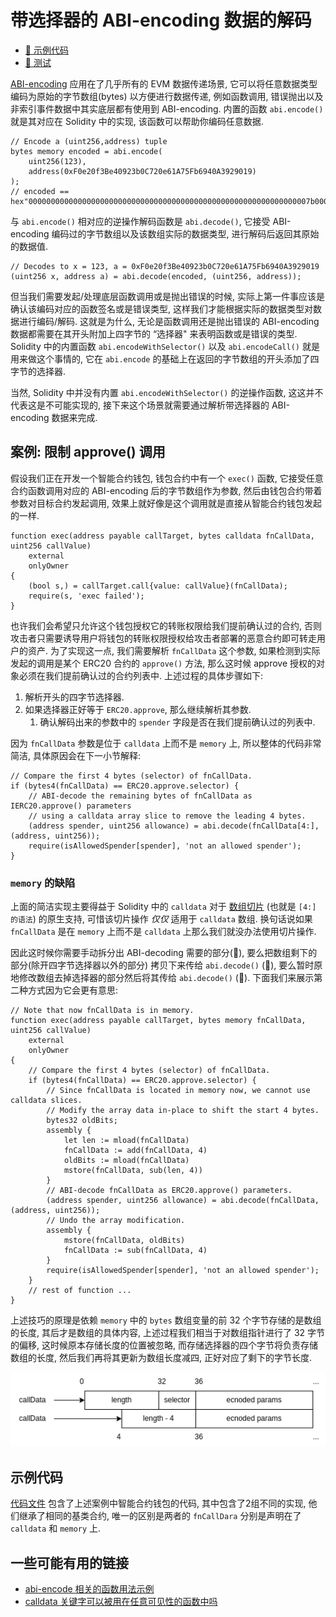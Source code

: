 # 带选择器的 ABI-encoding 数据的解码
- [📜 示例代码](./ApproveRestrictedWallet.sol)
- [🐞 测试](../../test/ApproveRestrictedWallet.t.sol)

[ABI-encoding](https://docs.soliditylang.org/en/v0.8.19/abi-spec.html#argument-encoding) 应用在了几乎所有的 EVM 数据传递场景, 它可以将任意数据类型编码为原始的字节数组(bytes) 以方便进行数据传递, 例如函数调用, 错误抛出以及非索引事件数据中其实底层都有使用到 ABI-encoding. 内置的函数 `abi.encode()` 就是其对应在 Solidity 中的实现, 该函数可以帮助你编码任意数据.
```solidity
// Encode a (uint256,address) tuple
bytes memory encoded = abi.encode(
    uint256(123),
    address(0xF0e20f3Be40923b0C720e61A75Fb6940A3929019)
);
// encoded == hex"000000000000000000000000000000000000000000000000000000000000007b000000000000000000000000f0e20f3be40923b0c720e61a75fb6940a3929019"
```

与 `abi.encode()` 相对应的逆操作解码函数是 `abi.decode()`, 它接受 ABI-encoding 编码过的字节数组以及该数组实际的数据类型, 进行解码后返回其原始的数据值.

```solidity
// Decodes to x = 123, a = 0xF0e20f3Be40923b0C720e61A75Fb6940A3929019
(uint256 x, address a) = abi.decode(encoded, (uint256, address));
```

但当我们需要发起/处理底层函数调用或是抛出错误的时候, 实际上第一件事应该是确认该编码对应的函数签名或是错误类型, 这样我们才能根据实际的数据类型对数据进行编码/解码. 这就是为什么, 无论是函数调用还是抛出错误的 ABI-encoding 数据都需要在其开头附加上四字节的 “选择器" 来表明函数或是错误的类型. Solidity 中的内置函数 `abi.encodeWithSelector()` 以及 `abi.encodeCall()` 就是用来做这个事情的, 它在 `abi.encode` 的基础上在返回的字节数组的开头添加了四字节的选择器.

当然, Solidity 中并没有内置 `abi.encodeWithSelector()` 的逆操作函数, 这这并不代表这是不可能实现的, 接下来这个场景就需要通过解析带选择器的 ABI-encoding 数据来完成.

## 案例: 限制 approve() 调用

假设我们正在开发一个智能合约钱包, 钱包合约中有一个 `exec()` 函数, 它接受任意合约函数调用对应的 ABI-encoding 后的字节数组作为参数, 然后由钱包合约带着参数对目标合约发起调用, 效果上就好像是这个调用就是直接从智能合约钱包发起的一样.

```solidity
function exec(address payable callTarget, bytes calldata fnCallData, uint256 callValue)
    external
    onlyOwner
{
    (bool s,) = callTarget.call{value: callValue}(fnCallData);
    require(s, 'exec failed');
}
```

也许我们会希望只允许这个钱包授权它的转账权限给我们提前确认过的合约, 否则攻击者只需要诱导用户将钱包的转账权限授权给攻击者部署的恶意合约即可转走用户的资产. 为了实现这一点, 我们需要解析 `fnCallData` 这个参数, 如果检测到实际发起的调用是某个 ERC20 合约的 `approve()` 方法, 那么这时候 approve 授权的对象必须在我们提前确认过的合约列表中. 上述过程的具体步骤如下:

1. 解析开头的四字节选择器.
2. 如果选择器正好等于 `ERC20.approve`, 那么继续解析其参数.
    1. 确认解码出来的参数中的 `spender` 字段是否在我们提前确认过的列表中.


因为 `fnCallData` 参数是位于 `calldata` 上而不是 `memory` 上, 所以整体的代码非常简洁, 具体原因会在下一小节解释:
 
```solidity
// Compare the first 4 bytes (selector) of fnCallData.
if (bytes4(fnCallData) == ERC20.approve.selector) {
    // ABI-decode the remaining bytes of fnCallData as IERC20.approve() parameters
    // using a calldata array slice to remove the leading 4 bytes.
    (address spender, uint256 allowance) = abi.decode(fnCallData[4:], (address, uint256));
    require(isAllowedSpender[spender], 'not an allowed spender');
}
```

### `memory` 的缺陷
上面的简洁实现主要得益于 Solidity 中的 `calldata` 对于 [数组切片](https://docs.soliditylang.org/en/v0.8.19/types.html#array-slices) (也就是 `[4:] 的语法`) 的原生支持, 可惜该切片操作 *仅仅* 适用于 `calldata` 数组. 换句话说如果 `fnCallData` 是在 `memory` 上而不是 `calldata` 上那么我们就没办法使用切片操作.

因此这时候你需要手动拆分出 ABI-decoding 需要的部分(🤮), 要么把数组剩下的部分(除开四字节选择器以外的部分) 拷贝下来传给 `abi.decode()` (💸), 要么暂时原地修改数组去掉选择器的部分然后将其传给  `abi.decode()` (🤗). 下面我们来展示第二种方式因为它会更有意思:

```solidity
// Note that now fnCallData is in memory.
function exec(address payable callTarget, bytes memory fnCallData, uint256 callValue)
    external
    onlyOwner
{
    // Compare the first 4 bytes (selector) of fnCallData.
    if (bytes4(fnCallData) == ERC20.approve.selector) {
        // Since fnCallData is located in memory now, we cannot use calldata slices.
        // Modify the array data in-place to shift the start 4 bytes.
        bytes32 oldBits;
        assembly {
            let len := mload(fnCallData)
            fnCallData := add(fnCallData, 4)
            oldBits := mload(fnCallData)
            mstore(fnCallData, sub(len, 4))
        }
        // ABI-decode fnCallData as ERC20.approve() parameters. 
        (address spender, uint256 allowance) = abi.decode(fnCallData, (address, uint256));
        // Undo the array modification.
        assembly {
            mstore(fnCallData, oldBits)
            fnCallData := sub(fnCallData, 4)
        }
        require(isAllowedSpender[spender], 'not an allowed spender');
    }
    // rest of function ...
}
```

上述技巧的原理是依赖 `memory` 中的 `bytes` 数组变量的前 32 个字节存储的是数组的长度, 其后才是数组的具体内容, 上述过程我们相当于对数组指针进行了 32 字节的偏移, 这时候原本存储长度的位置被忽略, 而存储选择器的四个字节将负责存储数组的长度, 然后我们再将其更新为数组长度减四, 正好对应了剩下的字节长度.

![memory layout for bytes array](./array.drawio.png)

## 示例代码

[代码文件](./ApproveRestrictedWallet.sol) 包含了上述案例中智能合约钱包的代码, 其中包含了2组不同的实现, 他们继承了相同的基类合约, 唯一的区别是两者的 `fnCallDara` 分别是声明在了 `calldata` 和 `memory` 上.


## 一些可能有用的链接
- [abi-encode 相关的函数用法示例](https://solidity-by-example.org/abi-encode/)
- [calldata 关键字可以被用在任意可见性的函数中吗](https://ethereum.stackexchange.com/questions/123169/can-calldata-be-used-in-every-function-visibility)

